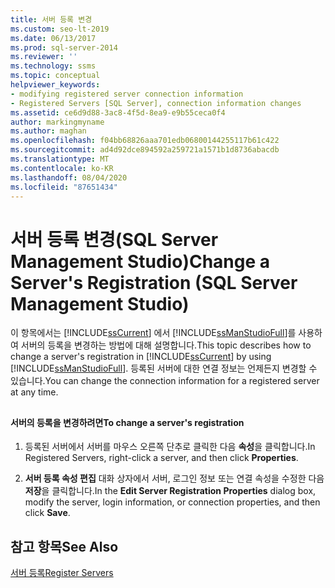 ```yaml
---
title: 서버 등록 변경
ms.custom: seo-lt-2019
ms.date: 06/13/2017
ms.prod: sql-server-2014
ms.reviewer: ''
ms.technology: ssms
ms.topic: conceptual
helpviewer_keywords:
- modifying registered server connection information
- Registered Servers [SQL Server], connection information changes
ms.assetid: ce6d9d88-3ac8-4f5d-8ea9-e9b55ceca0f4
author: markingmyname
ms.author: maghan
ms.openlocfilehash: f04bb68826aaa701edb06800144255117b61c422
ms.sourcegitcommit: ad4d92dce894592a259721a1571b1d8736abacdb
ms.translationtype: MT
ms.contentlocale: ko-KR
ms.lasthandoff: 08/04/2020
ms.locfileid: "87651434"
---
```

# <a name="change-a-server39s-registration-sql-server-management-studio"></a><span data-ttu-id="d3104-102">서버 등록 변경(SQL Server Management Studio)</span><span class="sxs-lookup"><span data-stu-id="d3104-102">Change a Server&#39;s Registration (SQL Server Management Studio)</span></span>
  <span data-ttu-id="d3104-103">이 항목에서는 [!INCLUDE[ssCurrent](../../includes/sscurrent-md.md)] 에서 [!INCLUDE[ssManStudioFull](../../includes/ssmanstudiofull-md.md)]를 사용하여 서버의 등록을 변경하는 방법에 대해 설명합니다.</span><span class="sxs-lookup"><span data-stu-id="d3104-103">This topic describes how to change a server's registration in [!INCLUDE[ssCurrent](../../includes/sscurrent-md.md)] by using [!INCLUDE[ssManStudioFull](../../includes/ssmanstudiofull-md.md)].</span></span> <span data-ttu-id="d3104-104">등록된 서버에 대한 연결 정보는 언제든지 변경할 수 있습니다.</span><span class="sxs-lookup"><span data-stu-id="d3104-104">You can change the connection information for a registered server at any time.</span></span>  
  
##  <a name="SSMSProcedure"></a>  
  
#### <a name="to-change-a-servers-registration"></a><span data-ttu-id="d3104-105">서버의 등록을 변경하려면</span><span class="sxs-lookup"><span data-stu-id="d3104-105">To change a server's registration</span></span>  
  
1.  <span data-ttu-id="d3104-106">등록된 서버에서 서버를 마우스 오른쪽 단추로 클릭한 다음 **속성**을 클릭합니다.</span><span class="sxs-lookup"><span data-stu-id="d3104-106">In Registered Servers, right-click a server, and then click **Properties**.</span></span>  
  
2.  <span data-ttu-id="d3104-107">**서버 등록 속성 편집** 대화 상자에서 서버, 로그인 정보 또는 연결 속성을 수정한 다음 **저장**을 클릭합니다.</span><span class="sxs-lookup"><span data-stu-id="d3104-107">In the **Edit Server Registration Properties** dialog box, modify the server, login information, or connection properties, and then click **Save**.</span></span>  
  
## <a name="see-also"></a><span data-ttu-id="d3104-108">참고 항목</span><span class="sxs-lookup"><span data-stu-id="d3104-108">See Also</span></span>  
 [<span data-ttu-id="d3104-109">서버 등록</span><span class="sxs-lookup"><span data-stu-id="d3104-109">Register Servers</span></span>](register-servers.md)  
  
  
